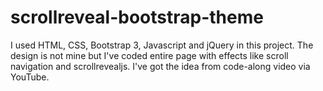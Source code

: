 # scrollreveal-bootstrap-theme

I used HTML, CSS, Bootstrap 3, Javascript and jQuery in this project. The design is not mine but I've coded entire page with effects like scroll navigation and scrollrevealjs. I've got the idea from code-along video via YouTube.
